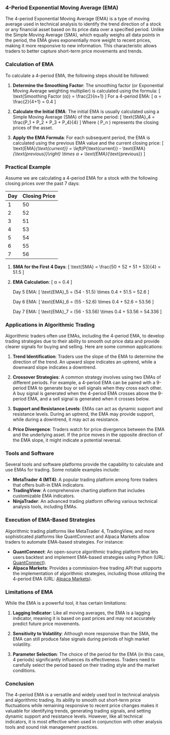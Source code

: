 ### 4-Period Exponential Moving Average (EMA)

The 4-period Exponential Moving Average (EMA) is a type of moving average used in technical analysis to identify the trend direction of a stock or any financial asset based on its price data over a specified period. Unlike the Simple Moving Average (SMA), which equally weighs all data points in the period, the EMA gives exponentially more weight to recent prices, making it more responsive to new information. This characteristic allows traders to better capture short-term price movements and trends.

### Calculation of EMA

To calculate a 4-period EMA, the following steps should be followed:

1. **Determine the Smoothing Factor**: The smoothing factor (or Exponential Moving Average weighting multiplier) is calculated using the formula:
   \[
   \text{Smoothing Factor (α)} = \frac{2}{n+1}
   \]
   For a 4-period EMA:
   \[
   α = \frac{2}{4+1} = 0.4
   \]

2. **Calculate the Initial EMA**: The initial EMA is usually calculated using a Simple Moving Average (SMA) of the same period:
   \[
   \text{SMA}_4 = \frac{P_1 + P_2 + P_3 + P_4}{4}
   \]
   Where \( P_n \) represents the closing prices of the asset.

3. **Apply the EMA Formula**: For each subsequent period, the EMA is calculated using the previous EMA value and the current closing price:
   \[
   \text{EMA}_{\text{current}} = \left(P_{\text{current}} - \text{EMA}_{\text{previous}}\right) \times α + \text{EMA}_{\text{previous}}
   \]

### Practical Example

Assume we are calculating a 4-period EMA for a stock with the following closing prices over the past 7 days:

| Day | Closing Price |
|-----|---------------|
| 1   | 50            |
| 2   | 52            |
| 3   | 51            |
| 4   | 53            |
| 5   | 54            |
| 6   | 55            |
| 7   | 56            |

1. **SMA for the First 4 Days**:
   \[
   \text{SMA} = \frac{50 + 52 + 51 + 53}{4} = 51.5
   \]

2. **EMA Calculation**:
   \[
   α = 0.4
   \]

   Day 5 EMA:
   \[
   \text{EMA}_5 = (54 - 51.5) \times 0.4 + 51.5 = 52.6
   \]

   Day 6 EMA:
   \[
   \text{EMA}_6 = (55 - 52.6) \times 0.4 + 52.6 = 53.56
   \]

   Day 7 EMA:
   \[
   \text{EMA}_7 = (56 - 53.56) \times 0.4 + 53.56 = 54.336
   \]

### Applications in Algorithmic Trading

Algorithmic traders often use EMAs, including the 4-period EMA, to develop trading strategies due to their ability to smooth out price data and provide clearer signals for buying and selling. Here are some common applications:

1. **Trend Identification**: Traders use the slope of the EMA to determine the direction of the trend. An upward slope indicates an uptrend, while a downward slope indicates a downtrend.

2. **Crossover Strategies**: A common strategy involves using two EMAs of different periods. For example, a 4-period EMA can be paired with a 9-period EMA to generate buy or sell signals when they cross each other. A buy signal is generated when the 4-period EMA crosses above the 9-period EMA, and a sell signal is generated when it crosses below.

3. **Support and Resistance Levels**: EMAs can act as dynamic support and resistance levels. During an uptrend, the EMA may provide support, while during a downtrend, it may act as resistance.

4. **Price Divergence**: Traders watch for price divergence between the EMA and the underlying asset. If the price moves in the opposite direction of the EMA slope, it might indicate a potential reversal.

### Tools and Software

Several tools and software platforms provide the capability to calculate and use EMAs for trading. Some notable examples include:

- **MetaTrader 4 (MT4)**: A popular trading platform among forex traders that offers built-in EMA indicators.
- **TradingView**: A comprehensive charting platform that includes customizable EMA indicators.
- **NinjaTrader**: An advanced trading platform offering various technical analysis tools, including EMAs.

### Execution of EMA-Based Strategies

Algorithmic trading platforms like MetaTrader 4, TradingView, and more sophisticated platforms like QuantConnect and Alpaca Markets allow traders to automate EMA-based strategies. For instance:

- **QuantConnect**: An open-source algorithmic trading platform that lets users backtest and implement EMA-based strategies using Python (URL: [QuantConnect](https://www.quantconnect.com)).
- **Alpaca Markets**: Provides a commission-free trading API that supports the implementation of algorithmic strategies, including those utilizing the 4-period EMA (URL: [Alpaca Markets](https://alpaca.markets)).

### Limitations of EMA

While the EMA is a powerful tool, it has certain limitations:

1. **Lagging Indicator**: Like all moving averages, the EMA is a lagging indicator, meaning it is based on past prices and may not accurately predict future price movements.

2. **Sensitivity to Volatility**: Although more responsive than the SMA, the EMA can still produce false signals during periods of high market volatility.

3. **Parameter Selection**: The choice of the period for the EMA (in this case, 4 periods) significantly influences its effectiveness. Traders need to carefully select the period based on their trading style and the market conditions.

### Conclusion

The 4-period EMA is a versatile and widely used tool in technical analysis and algorithmic trading. Its ability to smooth out short-term price fluctuations while remaining responsive to recent price changes makes it valuable for identifying trends, generating trading signals, and setting dynamic support and resistance levels. However, like all technical indicators, it is most effective when used in conjunction with other analysis tools and sound risk management practices.
